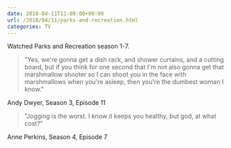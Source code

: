 ```yaml
---
date: 2018-04-11T11:00:00+00:00
url: /2018/04/11/parks-and-recreation.html
categories: TV
---
```

Watched Parks and Recreation season 1-7.

> "Yes, we're gonna get a dish rack, and shower curtains, and a cutting board, but if you think for one second that I'm not also gonna get that marshmallow shooter so I can shoot you in the face with marshmallows when you're asleep, then you're the dumbest woman I know."

Andy Dwyer, Season 3, Episode 11

> "Jogging is the worst. I know it keeps you healthy, but god, at what cost?"

Anne Perkins, Season 4, Episode 7


